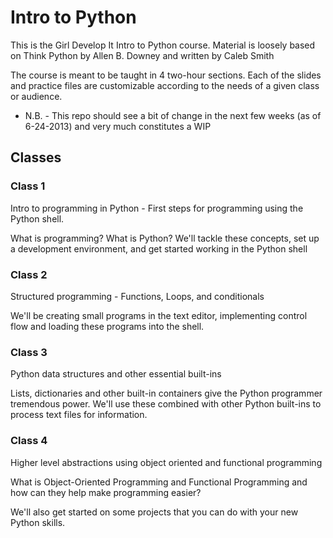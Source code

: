 # Intro to Python

This is the Girl Develop It Intro to Python course. Material is loosely based on Think Python by Allen B. Downey and written by Caleb Smith

The course is meant to be taught in 4 two-hour sections. Each of the slides and practice files are customizable according to the needs of a given class or audience.

* N.B. - This repo should see a bit of change in the next few weeks (as of 6-24-2013) and very much constitutes a WIP

## Classes

### Class 1

Intro to programming in Python - First steps for programming using the Python shell.

What is programming? What is Python? We'll tackle these concepts, set up a development environment, and get started working in the Python shell

### Class 2

Structured programming - Functions, Loops, and conditionals 

We'll be creating small programs in the text editor, implementing control flow and loading these programs into the shell.

### Class 3

Python data structures and other essential built-ins 

Lists, dictionaries and other built-in containers give the Python programmer tremendous power. We'll use these combined with other Python built-ins to process text files for information.

### Class 4

Higher level abstractions using object oriented and functional programming 

What is Object-Oriented Programming and Functional Programming and how can they help make programming easier?

We'll also get started on some projects that you can do with your new Python skills.

